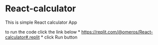 # React-calculator

This is simple React calculator App 

to run the code click the link below
        * https://replit.com/@omeros/React-calculator#.replit
        * click Run button
